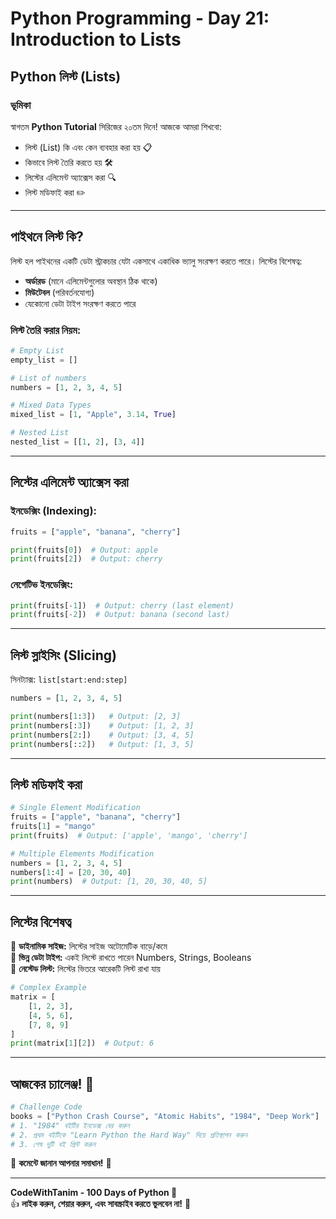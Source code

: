 # Python Programming - Day 21: Introduction to Lists

## Python লিস্ট (Lists)

### **ভূমিকা**
স্বাগতম **Python Tutorial** সিরিজের ২০তম দিনে! আজকে আমরা শিখবো:
- লিস্ট (List) কি এবং কেন ব্যবহার করা হয় 📋
- কিভাবে লিস্ট তৈরি করতে হয় 🛠️
- লিস্টের এলিমেন্ট অ্যাক্সেস করা 🔍
- লিস্ট মডিফাই করা ✏️

---

## **পাইথনে লিস্ট কি?**

লিস্ট হল পাইথনের একটি ডেটা স্ট্রাকচার যেটা একসাথে একাধিক ভ্যালু সংরক্ষণ করতে পারে। লিস্টের বিশেষত্ব:
- **অর্ডারড** (মানে এলিমেন্টগুলোর অবস্থান ঠিক থাকে)
- **মিউটেবল** (পরিবর্তনযোগ্য)
- যেকোনো ডেটা টাইপ সংরক্ষণ করতে পারে

### **লিস্ট তৈরি করার নিয়ম:**
```python
# Empty List
empty_list = []

# List of numbers
numbers = [1, 2, 3, 4, 5]

# Mixed Data Types
mixed_list = [1, "Apple", 3.14, True]

# Nested List
nested_list = [[1, 2], [3, 4]]
```

---

## **লিস্টের এলিমেন্ট অ্যাক্সেস করা**

### **ইনডেক্সিং (Indexing):**
```python
fruits = ["apple", "banana", "cherry"]

print(fruits[0])  # Output: apple
print(fruits[2])  # Output: cherry
```

### **নেগেটিভ ইনডেক্সিং:**
```python
print(fruits[-1])  # Output: cherry (last element)
print(fruits[-2])  # Output: banana (second last)
```

---

## **লিস্ট স্লাইসিং (Slicing)**

সিনট্যাক্স: `list[start:end:step]`

```python
numbers = [1, 2, 3, 4, 5]

print(numbers[1:3])   # Output: [2, 3]
print(numbers[:3])    # Output: [1, 2, 3]
print(numbers[2:])    # Output: [3, 4, 5]
print(numbers[::2])   # Output: [1, 3, 5]
```

---

## **লিস্ট মডিফাই করা**

```python
# Single Element Modification
fruits = ["apple", "banana", "cherry"]
fruits[1] = "mango"
print(fruits)  # Output: ['apple', 'mango', 'cherry']

# Multiple Elements Modification
numbers = [1, 2, 3, 4, 5]
numbers[1:4] = [20, 30, 40]
print(numbers)  # Output: [1, 20, 30, 40, 5]
```

---

## **লিস্টের বিশেষত্ব**

🔹 **ডাইনামিক সাইজ:** লিস্টের সাইজ অটোমেটিক বাড়ে/কমে  
🔹 **ভিন্ন ডেটা টাইপ:** একই লিস্টে রাখতে পারেন Numbers, Strings, Booleans  
🔹 **নেস্টেড লিস্ট:** লিস্টের ভিতরে আরেকটি লিস্ট রাখা যায়  

```python
# Complex Example
matrix = [
    [1, 2, 3],
    [4, 5, 6],
    [7, 8, 9]
]
print(matrix[1][2])  # Output: 6
```

---

## **আজকের চ্যালেঞ্জ! 🎯**

```python
# Challenge Code
books = ["Python Crash Course", "Atomic Habits", "1984", "Deep Work"]
# 1. "1984" বইটির ইনডেক্স বের করুন
# 2. প্রথম বইটিকে "Learn Python the Hard Way" দিয়ে প্রতিস্থাপন করুন
# 3. শেষ দুটি বই প্রিন্ট করুন
```

📢 **কমেন্টে জানান আপনার সমাধান!** 💬

---

**CodeWithTanim - 100 Days of Python 🚀**  
👍 **লাইক করুন, শেয়ার করুন, এবং সাবস্ক্রাইব করতে ভুলবেন না!** 🔔